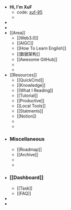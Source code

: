 - **Hi, I'm XuF**
	- code: [xuf-95](https://xuf-95.github.io/logseq-notes-repo/#/page/contents)
	-
-
-
- [[Area]]
	- [[Web3.0]]
	- [[AIGC]]
	- [[How To Learn English]]
	- [[数据架构]]
	- [[Awesome GitHub]]
	-
	-
- [[Resources]]
	- [[QuickCmd]]
	- [[Knowledge]]
	- [[What I Reading]]
	- [[Tutorial]]
	- [[Productive]]
	- [[Local Tools]]
	- [[Statments]]
	- [[Notion]]
	-
	-
- ### Miscellaneous
	- [[Roadmap]]
	- [[Archive]]
	-
	-
- ### [[Dashboard]]
	- [[Task]]
	- [[FAQ]]
-
-
